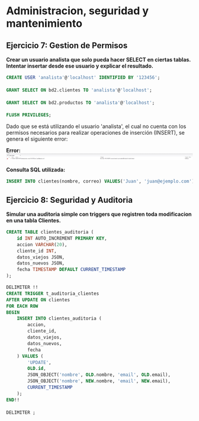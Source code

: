 # Administracion, seguridad y mantenimiento

## Ejercicio 7: Gestion de Permisos

**Crear un usuario analista que solo pueda hacer SELECT en ciertas tablas. Intentar insertar desde ese usuario y explicar el resultado.**

```sql
CREATE USER 'analista'@'localhost' IDENTIFIED BY '123456';

GRANT SELECT ON bd2.clientes TO 'analista'@'localhost';

GRANT SELECT ON bd2.productos TO 'analista'@'localhost';

FLUSH PRIVILEGES;
```

Dado que se está utilizando el usuario 'analista', el cual no cuenta con los permisos necesarios para realizar operaciones de inserción (INSERT), se genera el siguiente error:

**Error:**
![ERROR](img/error_permiso_7.png)

**Consulta SQL utilizada:**

```sql
INSERT INTO clientes(nombre, correo) VALUES('Juan', 'juan@ejemplo.com');
```

## Ejercicio 8: Seguridad y Auditoria

**Simular una auditoria simple con triggers que registren toda modificacion en una tabla Clientes.**

```sql
CREATE TABLE clientes_auditoria (
    id INT AUTO_INCREMENT PRIMARY KEY,
    accion VARCHAR(20),
    cliente_id INT,
    datos_viejos JSON,
    datos_nuevos JSON,
    fecha TIMESTAMP DEFAULT CURRENT_TIMESTAMP
);
```

```sql
DELIMITER !!
CREATE TRIGGER t_auditoria_clientes
AFTER UPDATE ON clientes
FOR EACH ROW
BEGIN
    INSERT INTO clientes_auditoria (
        accion,
        cliente_id,
        datos_viejos,
        datos_nuevos,
        fecha
    ) VALUES (
        'UPDATE',
        OLD.id,
        JSON_OBJECT('nombre', OLD.nombre, 'email', OLD.email),
        JSON_OBJECT('nombre', NEW.nombre, 'email', NEW.email),
        CURRENT_TIMESTAMP
    );
END!!

DELIMITER ;
```

